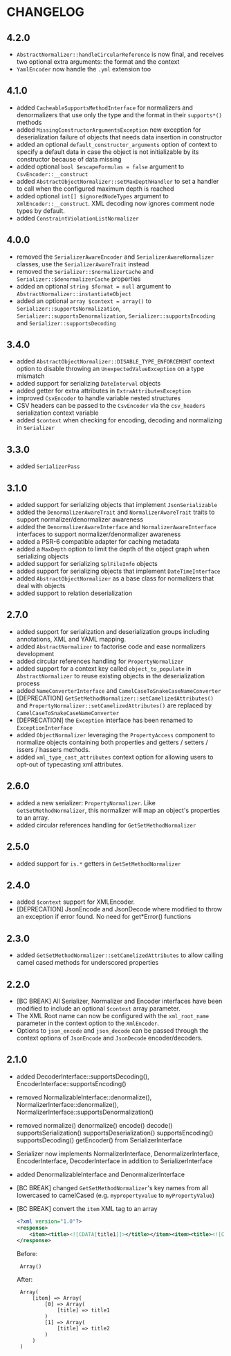 CHANGELOG
=========

4.2.0
-----

* `AbstractNormalizer::handleCircularReference` is now final, and receives two optional extra arguments: the format and the context
* `YamlEncoder` now handle the `.yml` extension too

4.1.0
-----

* added `CacheableSupportsMethodInterface` for normalizers and denormalizers that use
  only the type and the format in their `supports*()` methods
* added `MissingConstructorArgumentsException` new exception for deserialization failure
  of objects that needs data insertion in constructor
* added an optional `default_constructor_arguments` option of context to specify a default data in
  case the object is not initializable by its constructor because of data missing
* added optional `bool $escapeFormulas = false` argument to `CsvEncoder::__construct`
* added `AbstractObjectNormalizer::setMaxDepthHandler` to set a handler to call when the configured
  maximum depth is reached
* added optional `int[] $ignoredNodeTypes` argument to `XmlEncoder::__construct`. XML decoding now
  ignores comment node types by default.
* added `ConstraintViolationListNormalizer`

4.0.0
-----

 * removed the `SerializerAwareEncoder` and `SerializerAwareNormalizer` classes,
   use the `SerializerAwareTrait` instead
 * removed the `Serializer::$normalizerCache` and `Serializer::$denormalizerCache`
   properties
 * added an optional `string $format = null` argument to `AbstractNormalizer::instantiateObject`
 * added an optional `array $context = array()` to `Serializer::supportsNormalization`, `Serializer::supportsDenormalization`,
   `Serializer::supportsEncoding` and `Serializer::supportsDecoding`

3.4.0
-----

 * added `AbstractObjectNormalizer::DISABLE_TYPE_ENFORCEMENT` context option
   to disable throwing an `UnexpectedValueException` on a type mismatch
 * added support for serializing `DateInterval` objects
 * added getter for extra attributes in `ExtraAttributesException`
 * improved `CsvEncoder` to handle variable nested structures
 * CSV headers can be passed to the `CsvEncoder` via the `csv_headers` serialization context variable
 * added `$context` when checking for encoding, decoding and normalizing in `Serializer`

3.3.0
-----

 * added `SerializerPass`

3.1.0
-----

 * added support for serializing objects that implement `JsonSerializable`
 * added the `DenormalizerAwareTrait` and `NormalizerAwareTrait` traits to
   support normalizer/denormalizer awareness
 * added the `DenormalizerAwareInterface` and `NormalizerAwareInterface`
   interfaces to support normalizer/denormalizer awareness
 * added a PSR-6 compatible adapter for caching metadata
 * added a `MaxDepth` option to limit the depth of the object graph when
   serializing objects
 * added support for serializing `SplFileInfo` objects
 * added support for serializing objects that implement `DateTimeInterface`
 * added `AbstractObjectNormalizer` as a base class for normalizers that deal
   with objects
 * added support to relation deserialization

2.7.0
-----

 * added support for serialization and deserialization groups including
   annotations, XML and YAML mapping.
 * added `AbstractNormalizer` to factorise code and ease normalizers development
 * added circular references handling for `PropertyNormalizer`
 * added support for a context key called `object_to_populate` in `AbstractNormalizer`
   to reuse existing objects in the deserialization process
 * added `NameConverterInterface` and `CamelCaseToSnakeCaseNameConverter`
 * [DEPRECATION] `GetSetMethodNormalizer::setCamelizedAttributes()` and
   `PropertyNormalizer::setCamelizedAttributes()` are replaced by
   `CamelCaseToSnakeCaseNameConverter`
 * [DEPRECATION] the `Exception` interface has been renamed to `ExceptionInterface`
 * added `ObjectNormalizer` leveraging the `PropertyAccess` component to normalize
   objects containing both properties and getters / setters / issers / hassers methods.
 * added `xml_type_cast_attributes` context option for allowing users to opt-out of typecasting
   xml attributes.

2.6.0
-----

 * added a new serializer: `PropertyNormalizer`. Like `GetSetMethodNormalizer`,
   this normalizer will map an object's properties to an array.
 * added circular references handling for `GetSetMethodNormalizer`

2.5.0
-----

 * added support for `is.*` getters in `GetSetMethodNormalizer`

2.4.0
-----

 * added `$context` support for XMLEncoder.
 * [DEPRECATION] JsonEncode and JsonDecode where modified to throw
   an exception if error found. No need for get*Error() functions

2.3.0
-----

 * added `GetSetMethodNormalizer::setCamelizedAttributes` to allow calling
   camel cased methods for underscored properties

2.2.0
-----

 * [BC BREAK] All Serializer, Normalizer and Encoder interfaces have been
   modified to include an optional `$context` array parameter.
 * The XML Root name can now be configured with the `xml_root_name`
   parameter in the context option to the `XmlEncoder`.
 * Options to `json_encode` and `json_decode` can be passed through
   the context options of `JsonEncode` and `JsonDecode` encoder/decoders.

2.1.0
-----

 * added DecoderInterface::supportsDecoding(),
   EncoderInterface::supportsEncoding()
 * removed NormalizableInterface::denormalize(),
   NormalizerInterface::denormalize(),
   NormalizerInterface::supportsDenormalization()
 * removed normalize() denormalize() encode() decode() supportsSerialization()
   supportsDeserialization() supportsEncoding() supportsDecoding()
   getEncoder() from SerializerInterface
 * Serializer now implements NormalizerInterface, DenormalizerInterface,
   EncoderInterface, DecoderInterface in addition to SerializerInterface
 * added DenormalizableInterface and DenormalizerInterface
 * [BC BREAK] changed `GetSetMethodNormalizer`'s key names from all lowercased
   to camelCased (e.g. `mypropertyvalue` to `myPropertyValue`)
 * [BC BREAK] convert the `item` XML tag to an array

    ``` xml
    <?xml version="1.0"?>
    <response>
        <item><title><![CDATA[title1]]></title></item><item><title><![CDATA[title2]]></title></item>
    </response>
    ```

    Before:

        Array()

    After:

        Array(
            [item] => Array(
                [0] => Array(
                    [title] => title1
                )
                [1] => Array(
                    [title] => title2
                )
            )
        )
